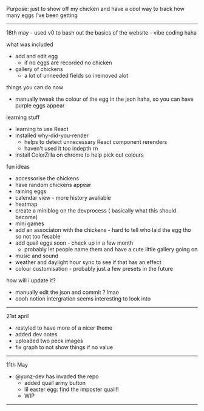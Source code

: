 Purpose: just to show off my chicken and have a cool way to track how many eggs I've been getting

-----------------------

18th may - used v0 to bash out the basics of the website - vibe coding haha

what was included
- add and edit egg
    - if no eggs are recorded no chicken
- gallery of chickens
    - a lot of unneeded fields so i removed  alot

things you can do now
 - manually tweak the colour of the egg in the json haha, so you can have purple eggs appear

learning stuff
- learning to use React
- installed why-did-you-render
    - helps to detect unnecessary React component rerenders
    - haven't used it too indepth rn
- install ColorZilla on chrome to help pick out colours

fun ideas
 - accessorise the chickens
 - have random chickens appear
 - raining eggs
 - calendar view - more history avaliable
 - heatmap
 - create a miniblog on the devprocess ( basically what this should become)
 - mini games
 - add an associaton with the chickens - hard to tell who laid the egg tho so not too fesable
 - add quail eggs soon - check up in a few month
    - probably let people name them and have a cute little gallery going on
 - music and sound
 - weather and daylight hour sync to see if that has an effect
 - colour customisation - probably just a few presets in the future

 how will i update it?
 - manually edit the json and commit ? lmao
 - oooh notion intergration seems interesting to look into
-----------------------

 21st april
 - restyled to have more of a nicer theme
 - added dev notes
 - uploaded two peck images
 - fix graph to not show things if no value

---
 11th May
 - @yunz-dev has invaded the repo
    - added quail army button
    - lil easter egg: find the imposter quail!!
    - WIP
---

